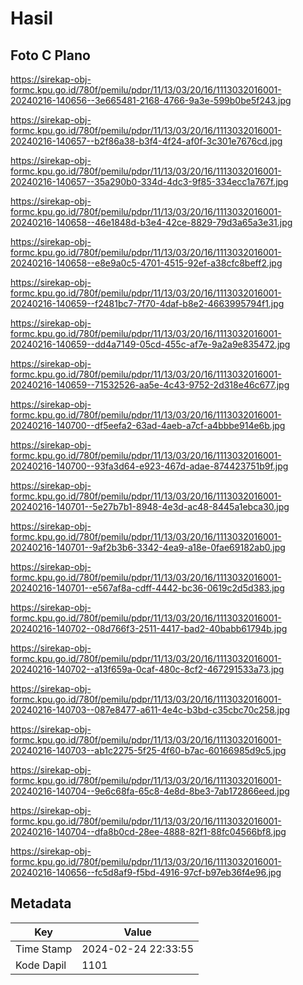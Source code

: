 # Hasil

## Foto C Plano

https://sirekap-obj-formc.kpu.go.id/780f/pemilu/pdpr/11/13/03/20/16/1113032016001-20240216-140656--3e665481-2168-4766-9a3e-599b0be5f243.jpg

https://sirekap-obj-formc.kpu.go.id/780f/pemilu/pdpr/11/13/03/20/16/1113032016001-20240216-140657--b2f86a38-b3f4-4f24-af0f-3c301e7676cd.jpg

https://sirekap-obj-formc.kpu.go.id/780f/pemilu/pdpr/11/13/03/20/16/1113032016001-20240216-140657--35a290b0-334d-4dc3-9f85-334ecc1a767f.jpg

https://sirekap-obj-formc.kpu.go.id/780f/pemilu/pdpr/11/13/03/20/16/1113032016001-20240216-140658--46e1848d-b3e4-42ce-8829-79d3a65a3e31.jpg

https://sirekap-obj-formc.kpu.go.id/780f/pemilu/pdpr/11/13/03/20/16/1113032016001-20240216-140658--e8e9a0c5-4701-4515-92ef-a38cfc8beff2.jpg

https://sirekap-obj-formc.kpu.go.id/780f/pemilu/pdpr/11/13/03/20/16/1113032016001-20240216-140659--f2481bc7-7f70-4daf-b8e2-4663995794f1.jpg

https://sirekap-obj-formc.kpu.go.id/780f/pemilu/pdpr/11/13/03/20/16/1113032016001-20240216-140659--dd4a7149-05cd-455c-af7e-9a2a9e835472.jpg

https://sirekap-obj-formc.kpu.go.id/780f/pemilu/pdpr/11/13/03/20/16/1113032016001-20240216-140659--71532526-aa5e-4c43-9752-2d318e46c677.jpg

https://sirekap-obj-formc.kpu.go.id/780f/pemilu/pdpr/11/13/03/20/16/1113032016001-20240216-140700--df5eefa2-63ad-4aeb-a7cf-a4bbbe914e6b.jpg

https://sirekap-obj-formc.kpu.go.id/780f/pemilu/pdpr/11/13/03/20/16/1113032016001-20240216-140700--93fa3d64-e923-467d-adae-874423751b9f.jpg

https://sirekap-obj-formc.kpu.go.id/780f/pemilu/pdpr/11/13/03/20/16/1113032016001-20240216-140701--5e27b7b1-8948-4e3d-ac48-8445a1ebca30.jpg

https://sirekap-obj-formc.kpu.go.id/780f/pemilu/pdpr/11/13/03/20/16/1113032016001-20240216-140701--9af2b3b6-3342-4ea9-a18e-0fae69182ab0.jpg

https://sirekap-obj-formc.kpu.go.id/780f/pemilu/pdpr/11/13/03/20/16/1113032016001-20240216-140701--e567af8a-cdff-4442-bc36-0619c2d5d383.jpg

https://sirekap-obj-formc.kpu.go.id/780f/pemilu/pdpr/11/13/03/20/16/1113032016001-20240216-140702--08d766f3-2511-4417-bad2-40babb61794b.jpg

https://sirekap-obj-formc.kpu.go.id/780f/pemilu/pdpr/11/13/03/20/16/1113032016001-20240216-140702--a13f659a-0caf-480c-8cf2-467291533a73.jpg

https://sirekap-obj-formc.kpu.go.id/780f/pemilu/pdpr/11/13/03/20/16/1113032016001-20240216-140703--087e8477-a611-4e4c-b3bd-c35cbc70c258.jpg

https://sirekap-obj-formc.kpu.go.id/780f/pemilu/pdpr/11/13/03/20/16/1113032016001-20240216-140703--ab1c2275-5f25-4f60-b7ac-60166985d9c5.jpg

https://sirekap-obj-formc.kpu.go.id/780f/pemilu/pdpr/11/13/03/20/16/1113032016001-20240216-140704--9e6c68fa-65c8-4e8d-8be3-7ab172866eed.jpg

https://sirekap-obj-formc.kpu.go.id/780f/pemilu/pdpr/11/13/03/20/16/1113032016001-20240216-140704--dfa8b0cd-28ee-4888-82f1-88fc04566bf8.jpg

https://sirekap-obj-formc.kpu.go.id/780f/pemilu/pdpr/11/13/03/20/16/1113032016001-20240216-140656--fc5d8af9-f5bd-4916-97cf-b97eb36f4e96.jpg


## Metadata

| Key        | Value               |
| ---------- | ------------------- |
| Time Stamp | 2024-02-24 22:33:55 |
| Kode Dapil | 1101                |



